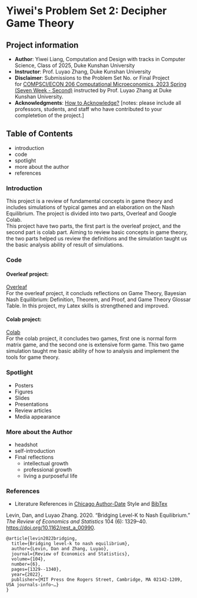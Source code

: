 # Yiwei's Problem Set 2: Decipher Game Theory
## Project information
- **Author**: Yiwei Liang, Computation and Design with tracks in Computer Science, Class of 2025, Duke Kunshan University
- **Instructor**: Prof. Luyao Zhang, Duke Kunshan University
- **Disclaimer**: Submissions to the Problem Set No. or Final Project for [COMPSCI/ECON 206 Computational Microeconomics, 2023 Spring (Seven Week - Second)](https://ce.pubpub.org/) instructed by Prof. Luyao Zhang at Duke Kunshan University.
- **Acknowledgments**: [How to Acknowledge?](https://www.scribbr.co.uk/thesis-dissertation/acknowledgements/)
[notes: please include all professors, students, and staff who have contributed to your completetion of the project.]

## Table of Contents
- introduction
- code
- spotlight
- more about the author
- references
### Introduction
This project is a review of fundamental concepts in game theory and includes simulations of typical games and an elaboration on the Nash Equilibrium. The project is divided into two parts, Overleaf and Google Colab.<br>
This project have two parts, the first part is the overleaf project, and the second part is colab part. Aiming to review basic concepts in game theory, the two parts helped us review the definitions and the simulation taught us the basic analysis ability of result of simulations.
### Code
#### Overleaf project:
[Overleaf](https://github.com/Rising-Stars-by-Sunshine/CS-ECON206_Yiwei_Liang_PS2/blob/62e5a230e61bc75f3cbb773537f4daa02539daa4/code/CSECON206_ProblemSet2_Spring2023-Yiwei.zip)<br>
For the overleaf project, it concluds reflections on Game Theory,  Bayesian Nash Equilibrium: Definition, Theorem, and Proof, and Game Theory Glossar Table. In this project, my Latex skills is strengthened and improved.
#### Colab project:
[Colab](https://github.com/Rising-Stars-by-Sunshine/CS-ECON206_Yiwei_Liang_PS2/blob/8e404371a3078e7e7f81886e25504b1c00f55f37/code/PS2.ipynb)<br>
For the colab project, it concludes two games, first one is normal form matrix game, and the second one is extensive form game. This two game simulation taught me basic ability of how to analysis and implement the tools for game theory.
### Spotlight
- Posters
- Figures
- Slides
- Presentations
- Review articles
- Media appearance

### More about the Author
- headshot
- self-introduction
- Final reflections 
  - intellectual growth
  - professional growth
  - living a purposeful life

### References

- Literature References in [Chicago Author-Date](https://www.chicagomanualofstyle.org/tools_citationguide/citation-guide-2.html) Style and [BibTex](https://scholar.google.com/) 

Levin, Dan, and Luyao Zhang. 2020. “Bridging Level-K to Nash Equilibrium.” *The Review of Economics and Statistics* 104 (6): 1329–40. https://doi.org/10.1162/rest_a_00990.

```
@article{levin2022bridging,
  title={Bridging level-k to nash equilibrium},
  author={Levin, Dan and Zhang, Luyao},
  journal={Review of Economics and Statistics},
  volume={104},
  number={6},
  pages={1329--1340},
  year={2022},
  publisher={MIT Press One Rogers Street, Cambridge, MA 02142-1209, USA journals-info~…}
}
```

